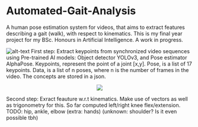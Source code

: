 # Automated-Gait-Analysis
A human pose estimation system for videos, that aims to extract features describing a gait (walk), with respect to kinematics.
This is my final year project for my BSc. Honours in Artificial Intelligence. A work in progress.

![alt-text](https://github.com/RussellSB/Automated-Gait-Analysis/blob/master/demo/example.gif)
First step: Extract keypoints from synchronized video sequences using Pre-trained AI models: Object detector YOLOv3, and Pose estimator AlphaPose. Keypoints, represent the point of a joint [x,y]. Pose, is a list of 17 keypoints. Data, is a list of n poses, where n is the number of frames in the video. The concepts are stored in a json.

<p align="center">
  <img src="https://github.com/RussellSB/Automated-Gait-Analysis/blob/master/demo/example2.gif">
</p>
Second step: Exract feauture w.r.t kinematics. Make use of vectors as well as trigonometry for this. So far computed left/right knee flex/extension. TODO: hip, ankle, elbow (extra: hands) (unknown: shoulder? Is it even possible tbh)
